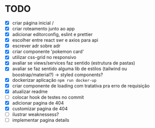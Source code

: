 # TODO

- [x] criar página inicial /
- [x] criar roteamento junto ao app
- [x] adicionar editorconfig, eslint e prettier
- [x] escolher entre react swr e axios para api
- [x] escrever adr sobre adr
- [x] criar componente 'pokemon card'
- [x] utilizar css-grid no responsivo
- [x] avaliar se views/services faz sentido (estrutura de pastas)
- [x] avaliar se faz sentido alguma lib de estilos (tailwind ou boostrap/material?) -> styled components?
- [x] dockerizar aplicação `npm run docker-up`
- [x] criar componente de loading com tratativa pra erro de requisição
- [x] atualizar readme
- [ ] colocar hook de testes no commit
- [x] adicionar pagina de 404
- [x] customizar pagina de 404
- [ ] ilustrar weaknessess?
- [ ] implementar pagina details
